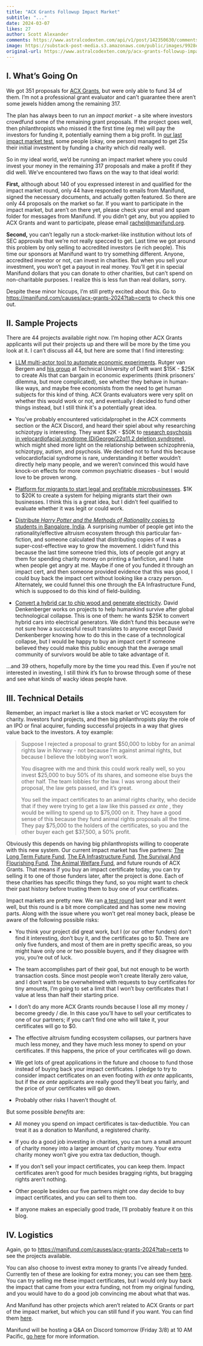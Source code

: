 ```yaml
---
title: "ACX Grants Followup Impact Market"
subtitle: "..."
date: 2024-03-07
likes: 27
author: Scott Alexander
comments: https://www.astralcodexten.com/api/v1/post/142350630/comments?&all_comments=true
image: https://substack-post-media.s3.amazonaws.com/public/images/9928e619-654c-4acc-b84a-183f339fb135_674x505.png
original-url: https://www.astralcodexten.com/p/acx-grants-followup-impact-market
---
```

## I. What’s Going On

We got 351 proposals for [ACX Grants](/p/acx-grants-results-2024), but were only able to fund 34 of them. I’m not a professional grant evaluator and can’t guarantee there aren’t some jewels hidden among the remaining 317.

The plan has always been to run an _impact market_ \- a site where investors crowdfund some of the remaining grant proposals. If the project goes well, then philanthropists who missed it the first time (eg me) will pay the investors for funding it, potentially earning them a big profit. In [our last impact market test](/p/impact-market-mini-grants-results), some people (okay, one person) managed to get 25x their initial investment by funding a charity which did really well.

So in my ideal world, we’d be running an impact market where you could invest your money in the remaining 317 proposals and make a profit if they did well. We’ve encountered two flaws on the way to that ideal world:

**First,** although about 140 of you expressed interest in and qualified for the impact market round, only 44 have responded to emails from Manifund, signed the necessary documents, and actually gotten featured. So there are only 44 proposals on the market so far. If you want to participate in the impact market, but aren’t on there yet, please check your email and spam folder for messages from Manifund. If you didn’t get any, but you applied to ACX Grants and want to participate, please email rachel@manifund.org.

**Second,** you can’t legally run a stock-market-like institution without lots of SEC approvals that we’re not really specced to get. Last time we got around this problem by only selling to accredited investors (ie rich people). This time our sponsors at Manifund want to try something different. Anyone, accredited investor or not, can invest in charities. But when you sell your investment, you won’t get a payout in real money. You’ll get it in special Manifund dollars that you can donate to other charities, but can’t spend on non-charitable purposes. I realize this is less fun than real dollars, sorry.

Despite these minor hiccups, I’m still pretty excited about this. Go to <https://manifund.com/causes/acx-grants-2024?tab=certs> to check this one out.

## II. Sample Projects

There are 44 projects available right now. I’m hoping other ACX Grants applicants will put their projects up and there will be more by the time you look at it. I can’t discuss all 44, but here are some that I find interesting:

  * [LLM multi-actor tool to automate economic experiments](https://manifund.com/projects/build-an-llm-mul). Rutger van Bergem and [his group](https://ibex.tudelft.nl/) at Technical University of Delft want $15K - $25K to create AIs that can bargain in economic experiments (think prisoners' dilemma, but more complicated), see whether they behave in human-like ways, and maybe free economists from the need to get human subjects for this kind of thing. ACX Grants evaluators were very split on whether this would work or not, and eventually I decided to fund other things instead, but I still think it's a potentially great idea.

  * You’ve probably encountered vaticidalprophet in the ACX comments section or the ACX Discord, and heard their spiel about why researching schizotypy is interesting. They want $2K - $50K to [research psychosis in velocardiofacial syndrome (DiGeorge/22q11.2 deletion syndrome)](https://manifund.com/projects/psychosis-pronen), which might shed more light on the relationship between schizophrenia, schizotypy, autism, and psychosis. We decided not to fund this because velocardiofacial syndrome is rare, understanding it better wouldn’t directly help many people, and we weren’t convinced this would have knock-on effects for more common psychiatric diseases - but I would love to be proven wrong.

  * [Platform for migrants to start legal and profitable microbusinesses](https://manifund.com/projects/briico-helps-mig). $1K to $20K to create a system for helping migrants start their own businesses. I think this is a great idea, but I didn’t feel qualified to evaluate whether it was legit or could work.

  * [Distribute ](https://manifund.com/projects/distribute-hpmor)_[Harry Potter and the Methods of Rationality](https://manifund.com/projects/distribute-hpmor)_[ copies to students in Bangalore, India](https://manifund.com/projects/distribute-hpmor). A surprising number of people get into the rationality/effective altruism ecosystem through this particular fan-fiction, and someone calculated that distributing copies of it was a super-cost-effective way to grow the movement. I didn’t fund this because the last time someone tried this, lots of people got angry at them for spending charity money on printing a fanfiction, and I hate when people get angry at me. Maybe if one of you funded it through an impact cert, and then someone provided evidence that this was good, I could buy back the impact cert without looking like a crazy person. Alternately, we could funnel this one through the EA Infrastructure Fund, which is supposed to do this kind of field-building.

  * [Convert a hybrid car to chip wood and generate electricity](https://manifund.com/projects/convert-a-hybrid). David Denkenberger works on projects to help humankind survive after global technological collapse. This is one of them: he wants $25K to convert hybrid cars into electrical generators. We didn’t fund this because we’re not sure how a successful result translates to anyone except David Denkenberger knowing how to do this in the case of a technological collapse, but I would be happy to buy an impact cert if someone believed they could make this public enough that the average small community of survivors would be able to take advantage of it.




…and 39 others, hopefully more by the time you read this. Even if you’re not interested in investing, I still think it’s fun to browse through some of these and see what kinds of wacky ideas people have.

## III. Technical Details

Remember, an impact market is like a stock market or VC ecosystem for charity. Investors fund projects, and then big philanthropists play the role of an IPO or final acquirer, funding successful projects in a way that gives value back to the investors. A toy example:

> Suppose I rejected a proposal to grant $50,000 to lobby for an animal rights law in Norway - not because I’m against animal rights, but because I believe the lobbying won’t work.
> 
> You disagree with me and think this could work really well, so you invest $25,000 to buy 50% of its shares, and someone else buys the other half. The team lobbies for the law. I was wrong about their proposal, the law gets passed, and it’s great.
> 
> You sell the impact certificates to an animal rights charity, who decide that if they were trying to get a law like this passed _ex ante_ , they would be willing to spend up to $75,000 on it. They have a good sense of this because they fund animal rights proposals all the time. They pay $75,000 to the holders of the certificates, so you and the other buyer each get $37,500, a 50% profit.

Obviously this depends on having big philanthropists willing to cooperate with this new system. Our current impact market has five partners: [The Long Term Future Fund](https://funds.effectivealtruism.org/funds/far-future), [The EA Infrastructure Fund](https://funds.effectivealtruism.org/funds/ea-community), [The Survival And Flourishing Fund](https://survivalandflourishing.fund/), [The Animal Welfare Fund](https://funds.effectivealtruism.org/funds/animal-welfare), and future rounds of ACX Grants. That means if you buy an impact certificate today, you can try selling it to one of those funders later, after the project is done. Each of these charities has specific things they fund, so you might want to check their past history before trusting them to buy one of your certificates.

Impact markets are pretty new. We ran [a test round](/p/impact-market-mini-grants-results) last year and it went well, but this round is a bit more complicated and has some new moving parts. Along with the issue where you won’t get real money back, please be aware of the following possible risks:

  * You think your project did great work, but I (or our other funders) don’t find it interesting, don’t buy it, and the certificates go to $0. There are only five funders, and most of them are in pretty specific areas, so you might have only one or two possible buyers, and if they disagree with you, you’re out of luck.

  * The team accomplishes part of their goal, but not enough to be worth transaction costs. Since most people won’t create literally zero value, and I don’t want to be overwhelmed with requests to buy certificates for tiny amounts, I’m going to set a limit that I won’t buy certificates that I value at less than half their starting price.

  * I don’t do any more ACX Grants rounds because I lose all my money / become greedy / die. In this case you’ll have to sell your certificates to one of our partners; if you can’t find one who will take it, your certificates will go to $0.

  * The effective altruism funding ecosystem collapses, our partners have much less money, and they have much less money to spend on your certificates. If this happens, the price of your certificates will go down.

  * We get lots of great applications in the future and choose to fund those instead of buying back your impact certificates. I pledge to try to consider impact certificates on an even footing with _ex ante_ applicants, but if the _ex ante_ applicants are really good they’ll beat you fairly, and the price of your certificates will go down.

  * Probably other risks I haven’t thought of.




But some possible _benefits_ are:

  * All money you spend on impact certificates is tax-deductible. You can treat it as a donation to Manifund, a registered charity.

  * If you do a good job investing in charities, you can turn a small amount of charity money into a larger amount of charity money. Your extra charity money won’t give you extra tax deduction, though.

  * If you don’t sell your impact certificates, you can keep them. Impact certificates aren’t good for much besides bragging rights, but bragging rights aren’t nothing.

  * Other people besides our five partners might one day decide to buy impact certificates, and you can sell to them too.

  * If anyone makes an especially good trade, I’ll probably feature it on this blog.




## IV. Logistics

Again, go to <https://manifund.com/causes/acx-grants-2024?tab=certs> to see the projects available.

You can also choose to invest extra money to grants I’ve already funded. Currently ten of these are looking for extra money; you can see them [here](https://manifund.com/causes/acx-grants-2024?tab=grants). You can try selling me these impact certificates, but I would only buy back the impact that came from your extra funding, not from my original funding, and you would have to do a good job convincing me about what that was.

And Manifund has other projects which aren’t related to ACX Grants or part of the impact market, but which you can still fund if you want. You can find them [here](https://manifund.com/).

Manifund will be hosting a Q&A on Discord tomorrow (Friday 3/8) at 10 AM Pacific, [go here](https://discord.com/events/1111727151071371454/1214995771217154148) for more information.
